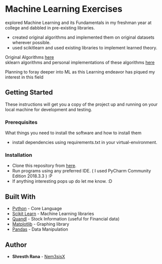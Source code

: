 # Machine Learning Exercises

explored Machine Learning and its Fundamentals in my freshman year at college and dabbled in pre-existing libraries.
  * created original algorithms and implemented them on original datasets wherever possible.
  * used scikitlearn and used existing libraries to implement learned theory.

Original Algorithms [here](https://github.com/Nem3sisX/ml-learning/tree/master/ml-learning/algorithms)  
sklearn algorithms and personal implementations of these algorithms [here](https://github.com/Nem3sisX/ml-learning/tree/master/ml-learning/learning-projects) 

Planning to foray deeper into ML as this Learning endeavor has piqued my interest in this field  

## Getting Started

These instructions will get you a copy of the project up and running on your local machine for development and testing.

### Prerequisites

What things you need to install the software and how to install them

  * install dependencies using requirements.txt in your virtual-environment.

### Installation

  * Clone this repository from [here](https://github.com/Nem3sisX/ml-learning.git).
  * Run programs using any preferred IDE. ( I used PyCharm Community Edition 2018.3.3 ) :P
  * If anything interesting pops up do let me know. :D

## Built With

  * [Python](https://www.python.org/) - Core Language
  * [Scikit Learn](https://scikit-learn.org/stable/) - Machine Learning libraries
  * [Quandl](https://www.quandl.com/) - Stock Information (useful for Financial data)
  * [Matplotlib](https://matplotlib.org/) - Graphing library
  * [Pandas](https://pandas.pydata.org/) - Data Manipulation

## Author

* **Shresth Rana** - [Nem3sisX](https://github.com/Nem3sisX)
